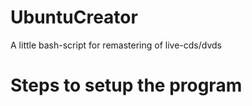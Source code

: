 # UbuntuCreator

A little bash-script for remastering of live-cds/dvds 

# Steps to setup the program

